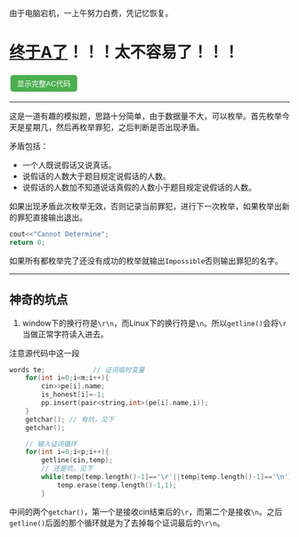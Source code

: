 由于电脑宕机，一上午努力白费，凭记忆恢复。
<style>
    button {
        background-color: #4CAF50; /* 背景色 */
        border: none; /* 边框大小 */
        color: white; /* 文字颜色 */
        padding: 5px 10px; /* 内边距 */
        text-align: center; /* 文字居中 */
        text-decoration: none; /* 文字下划线 */
        display: inline-block; /* 显示方式 */
        font-size: 13px; /* 字体大小 */
        margin: 4px 2px; /* 外边距 */
        cursor: pointer; /* 鼠标指针样式 */
        width: 120px; /* 设置按钮宽度为100像素 */
        height: 30px;
        border-radius: 5px;
    }
</style>
<script>
    function a(){
        if(document.getElementById("code").style.display=="none"){
            document.getElementById("code").style.display="flex";
            document.getElementById("aa").style.display="flex";
            document.getElementById("btn").innerHTML="隐藏完整AC代码";
        }
        else{
            document.getElementById("code").style.display="none";
            document.getElementById("aa").style.display="none";
            document.getElementById("btn").innerHTML="显示完整AC代码";
        }
    }
</script>
 
# [终于A了](https://www.luogu.com.cn/record/150892853)！！！太不容易了！！！

<button type="button" id="btn" onclick="a()">显示完整AC代码</button>
<div id="code" style="display:none">
<div class="language-c++ highlighter-rouge"><div class="highlight"><pre class="highlight"><code><span class="cp">#include</span><span class="cpf">&lt;iostream&gt;</span><span class="cp">
#include</span><span class="cpf">&lt;string&gt;</span><span class="cp">
#include</span><span class="cpf">&lt;cstring&gt;</span><span class="cp">
#include</span><span class="cpf">&lt;algorithm&gt;</span><span class="cp">
#include</span><span class="cpf">&lt;cstdio&gt;</span><span class="cp">
#include</span><span class="cpf">&lt;cmath&gt;</span><span class="cp">
#include</span><span class="cpf">&lt;vector&gt;</span><span class="cp">
#include</span><span class="cpf">&lt;map&gt;</span><span class="cp">
</span><span class="k">using</span> <span class="k">namespace</span> <span class="n">std</span><span class="p">;</span>

<span class="c1">// 用来存证词的结构体</span>
<span class="cm">/*
证词种类：
    1.I am guilty.
    2.I am not guilty.
    3.XXX is guilty.
    4.XXX is not guilty.
    5.Today is XXX.
*/</span>
<span class="k">struct</span> <span class="nc">words</span><span class="p">{</span>
	<span class="n">string</span> <span class="n">w</span><span class="p">;</span>   <span class="c1">// 证词中的可变文字，如“XXX is guilty.”中的XXX</span>
	<span class="kt">int</span> <span class="n">is_true</span> <span class="c1">// 证词真假</span>
    <span class="kt">int</span> <span class="n">type</span><span class="p">;</span>   <span class="c1">// 证词种类</span>
<span class="p">};</span>

<span class="c1">// 用来存人的结构体</span>
<span class="k">struct</span> <span class="nc">people</span><span class="p">{</span>
	<span class="n">string</span> <span class="n">name</span><span class="p">;</span>
	<span class="n">vector</span><span class="o">&lt;</span><span class="n">words</span><span class="o">&gt;</span> <span class="n">hw</span><span class="p">;</span>
<span class="p">};</span>

<span class="n">map</span><span class="o">&lt;</span><span class="n">string</span><span class="p">,</span><span class="kt">int</span><span class="o">&gt;</span> <span class="n">pp</span><span class="p">;</span>   <span class="c1">// 人与索引的对应</span>
<span class="n">map</span><span class="o">&lt;</span><span class="n">string</span><span class="p">,</span><span class="kt">int</span><span class="o">&gt;</span> <span class="n">week</span><span class="p">;</span> <span class="c1">// 星期与索引的对应</span>
<span class="n">string</span> <span class="n">weeks</span><span class="p">[</span><span class="mi">7</span><span class="p">]</span><span class="o">=</span><span class="p">{</span>     <span class="c1">// 索引与星期的对应（包含.是因为后面懒得去了）</span>
	<span class="s">"Monday."</span><span class="p">,</span>
    <span class="s">"Tuesday."</span><span class="p">,</span>
    <span class="s">"Wednesday."</span><span class="p">,</span>
    <span class="s">"Thursday."</span><span class="p">,</span>
    <span class="s">"Friday."</span><span class="p">,</span>
    <span class="s">"Saturday."</span><span class="p">,</span>
    <span class="s">"Sunday."</span>
<span class="p">};</span>

<span class="kt">void</span> <span class="n">init_week</span><span class="p">(){</span>
	<span class="n">week</span><span class="p">.</span><span class="n">insert</span><span class="p">(</span><span class="n">pair</span><span class="o">&lt;</span><span class="n">string</span><span class="p">,</span><span class="kt">int</span><span class="o">&gt;</span><span class="p">(</span><span class="s">"Monday"</span><span class="p">,</span><span class="mi">1</span><span class="p">));</span>
	<span class="n">week</span><span class="p">.</span><span class="n">insert</span><span class="p">(</span><span class="n">pair</span><span class="o">&lt;</span><span class="n">string</span><span class="p">,</span><span class="kt">int</span><span class="o">&gt;</span><span class="p">(</span><span class="s">"Tuesday"</span><span class="p">,</span><span class="mi">2</span><span class="p">));</span>
	<span class="n">week</span><span class="p">.</span><span class="n">insert</span><span class="p">(</span><span class="n">pair</span><span class="o">&lt;</span><span class="n">string</span><span class="p">,</span><span class="kt">int</span><span class="o">&gt;</span><span class="p">(</span><span class="s">"Wednesday"</span><span class="p">,</span><span class="mi">3</span><span class="p">));</span>
	<span class="n">week</span><span class="p">.</span><span class="n">insert</span><span class="p">(</span><span class="n">pair</span><span class="o">&lt;</span><span class="n">string</span><span class="p">,</span><span class="kt">int</span><span class="o">&gt;</span><span class="p">(</span><span class="s">"Thursday"</span><span class="p">,</span><span class="mi">4</span><span class="p">));</span>
	<span class="n">week</span><span class="p">.</span><span class="n">insert</span><span class="p">(</span><span class="n">pair</span><span class="o">&lt;</span><span class="n">string</span><span class="p">,</span><span class="kt">int</span><span class="o">&gt;</span><span class="p">(</span><span class="s">"Friday"</span><span class="p">,</span><span class="mi">5</span><span class="p">));</span>
	<span class="n">week</span><span class="p">.</span><span class="n">insert</span><span class="p">(</span><span class="n">pair</span><span class="o">&lt;</span><span class="n">string</span><span class="p">,</span><span class="kt">int</span><span class="o">&gt;</span><span class="p">(</span><span class="s">"Saturday"</span><span class="p">,</span><span class="mi">6</span><span class="p">));</span>
	<span class="n">week</span><span class="p">.</span><span class="n">insert</span><span class="p">(</span><span class="n">pair</span><span class="o">&lt;</span><span class="n">string</span><span class="p">,</span><span class="kt">int</span><span class="o">&gt;</span><span class="p">(</span><span class="s">"Sunday"</span><span class="p">,</span><span class="mi">7</span><span class="p">));</span>	
<span class="p">}</span>

<span class="kt">int</span> <span class="n">ans</span><span class="o">=-</span><span class="mi">1</span><span class="p">;</span> <span class="c1">// 储存罪犯答案</span>
<span class="kt">int</span> <span class="n">main</span><span class="p">(){</span>
	<span class="kt">int</span> <span class="n">m</span><span class="p">,</span><span class="n">n</span><span class="p">,</span><span class="n">p</span><span class="p">,</span><span class="n">flag</span><span class="p">,</span><span class="n">falut_num</span><span class="p">,</span><span class="n">uk</span><span class="o">=</span><span class="mi">0</span><span class="p">;</span>
	<span class="n">init_week</span><span class="p">();</span>
	<span class="n">string</span> <span class="n">temp</span><span class="p">,</span><span class="n">nn</span><span class="p">,</span><span class="n">sp</span><span class="p">;</span>
	<span class="n">cin</span><span class="o">&gt;&gt;</span><span class="n">m</span><span class="o">&gt;&gt;</span><span class="n">n</span><span class="o">&gt;&gt;</span><span class="n">p</span><span class="p">;</span>
	<span class="n">people</span> <span class="n">pe</span><span class="p">[</span><span class="n">m</span><span class="o">+</span><span class="mi">10</span><span class="p">];</span>
	<span class="kt">int</span> <span class="n">is_honest</span><span class="p">[</span><span class="n">m</span><span class="o">+</span><span class="mi">10</span><span class="p">];</span> <span class="c1">// 储存该人是否说真话。-1为不确定</span>
	<span class="k">for</span><span class="p">(</span><span class="kt">int</span> <span class="n">i</span><span class="o">=</span><span class="mi">0</span><span class="p">;</span><span class="n">i</span><span class="o">&lt;</span><span class="n">m</span><span class="o">+</span><span class="mi">10</span><span class="p">;</span><span class="n">i</span><span class="o">++</span><span class="p">){</span>
		<span class="n">is_honest</span><span class="p">[</span><span class="n">i</span><span class="p">]</span><span class="o">=-</span><span class="mi">1</span><span class="p">;</span>
	<span class="p">}</span>

	<span class="n">words</span> <span class="n">te</span><span class="p">;</span>            <span class="c1">// 证词临时变量</span>
	<span class="k">for</span><span class="p">(</span><span class="kt">int</span> <span class="n">i</span><span class="o">=</span><span class="mi">0</span><span class="p">;</span><span class="n">i</span><span class="o">&lt;</span><span class="n">m</span><span class="p">;</span><span class="n">i</span><span class="o">++</span><span class="p">){</span>
		<span class="n">cin</span><span class="o">&gt;&gt;</span><span class="n">pe</span><span class="p">[</span><span class="n">i</span><span class="p">].</span><span class="n">name</span><span class="p">;</span>
		<span class="n">is_honest</span><span class="p">[</span><span class="n">i</span><span class="p">]</span><span class="o">=-</span><span class="mi">1</span><span class="p">;</span>
		<span class="n">pp</span><span class="p">.</span><span class="n">insert</span><span class="p">(</span><span class="n">pair</span><span class="o">&lt;</span><span class="n">string</span><span class="p">,</span><span class="kt">int</span><span class="o">&gt;</span><span class="p">(</span><span class="n">pe</span><span class="p">[</span><span class="n">i</span><span class="p">].</span><span class="n">name</span><span class="p">,</span><span class="n">i</span><span class="p">));</span>
	<span class="p">}</span>
	<span class="n">getchar</span><span class="p">();</span> <span class="c1">// 有坑，见下</span>
	<span class="n">getchar</span><span class="p">();</span>

    <span class="c1">// 输入证词循环</span>
	<span class="k">for</span><span class="p">(</span><span class="kt">int</span> <span class="n">i</span><span class="o">=</span><span class="mi">0</span><span class="p">;</span><span class="n">i</span><span class="o">&lt;</span><span class="n">p</span><span class="p">;</span><span class="n">i</span><span class="o">++</span><span class="p">){</span>
		<span class="n">getline</span><span class="p">(</span><span class="n">cin</span><span class="p">,</span><span class="n">temp</span><span class="p">);</span>
        <span class="c1">// 还是坑，见下</span>
		<span class="k">while</span><span class="p">(</span><span class="n">temp</span><span class="p">[</span><span class="n">temp</span><span class="p">.</span><span class="n">length</span><span class="p">()</span><span class="o">-</span><span class="mi">1</span><span class="p">]</span><span class="o">==</span><span class="sc">'\r'</span><span class="o">||</span><span class="n">temp</span><span class="p">[</span><span class="n">temp</span><span class="p">.</span><span class="n">length</span><span class="p">()</span><span class="o">-</span><span class="mi">1</span><span class="p">]</span><span class="o">==</span><span class="sc">'\n'</span><span class="p">){</span>
    		<span class="n">temp</span><span class="p">.</span><span class="n">erase</span><span class="p">(</span><span class="n">temp</span><span class="p">.</span><span class="n">length</span><span class="p">()</span><span class="o">-</span><span class="mi">1</span><span class="p">,</span><span class="mi">1</span><span class="p">);</span>
		<span class="p">}</span>

		<span class="n">nn</span><span class="o">=</span><span class="n">temp</span><span class="p">.</span><span class="n">substr</span><span class="p">(</span><span class="mi">0</span><span class="p">,</span><span class="n">temp</span><span class="p">.</span><span class="n">find</span><span class="p">(</span><span class="sc">' '</span><span class="p">)</span><span class="o">-</span><span class="mi">1</span><span class="p">);</span>                            <span class="c1">// nn为说该证词的人</span>
		<span class="n">te</span><span class="p">.</span><span class="n">is_true</span><span class="o">=-</span><span class="mi">1</span><span class="p">;</span>
		<span class="n">sp</span><span class="o">=</span><span class="n">temp</span><span class="p">.</span><span class="n">substr</span><span class="p">(</span><span class="n">temp</span><span class="p">.</span><span class="n">find</span><span class="p">(</span><span class="sc">' '</span><span class="p">)</span><span class="o">+</span><span class="mi">1</span><span class="p">,</span><span class="n">temp</span><span class="p">.</span><span class="n">length</span><span class="p">()</span><span class="o">-</span><span class="n">temp</span><span class="p">.</span><span class="n">find</span><span class="p">(</span><span class="sc">' '</span><span class="p">));</span> <span class="c1">// 证词内容</span>
		<span class="k">if</span><span class="p">(</span><span class="n">sp</span><span class="o">==</span><span class="s">"I am guilty."</span><span class="p">){</span>
			<span class="n">te</span><span class="p">.</span><span class="n">w</span><span class="o">=</span><span class="n">sp</span><span class="p">;</span> <span class="c1">// 其实type为1或2时string w没用</span>
			<span class="n">te</span><span class="p">.</span><span class="n">type</span><span class="o">=</span><span class="mi">1</span><span class="p">;</span>
			<span class="n">pe</span><span class="p">[</span><span class="n">pp</span><span class="p">[</span><span class="n">nn</span><span class="p">]].</span><span class="n">hw</span><span class="p">.</span><span class="n">push_back</span><span class="p">(</span><span class="n">te</span><span class="p">);</span>
		<span class="p">}</span>
		<span class="k">else</span> <span class="k">if</span><span class="p">(</span><span class="n">sp</span><span class="o">==</span><span class="s">"I am not guilty."</span><span class="p">){</span>
			<span class="n">te</span><span class="p">.</span><span class="n">w</span><span class="o">=</span><span class="n">sp</span><span class="p">;</span>
			<span class="n">te</span><span class="p">.</span><span class="n">type</span><span class="o">=</span><span class="mi">2</span><span class="p">;</span>
			<span class="n">pe</span><span class="p">[</span><span class="n">pp</span><span class="p">[</span><span class="n">nn</span><span class="p">]].</span><span class="n">hw</span><span class="p">.</span><span class="n">push_back</span><span class="p">(</span><span class="n">te</span><span class="p">);</span>
		<span class="p">}</span>
		<span class="k">else</span><span class="p">{</span>
			<span class="k">if</span><span class="p">(</span><span class="n">sp</span><span class="p">.</span><span class="n">find</span><span class="p">(</span><span class="s">" is guilty."</span><span class="p">)</span><span class="o">!=-</span><span class="mi">1</span><span class="p">){</span>
				<span class="n">te</span><span class="p">.</span><span class="n">w</span><span class="o">=</span><span class="n">sp</span><span class="p">.</span><span class="n">substr</span><span class="p">(</span><span class="mi">0</span><span class="p">,</span><span class="n">sp</span><span class="p">.</span><span class="n">length</span><span class="p">()</span><span class="o">-</span><span class="mi">11</span><span class="p">);</span>
				<span class="n">te</span><span class="p">.</span><span class="n">type</span><span class="o">=</span><span class="mi">3</span><span class="p">;</span>
				<span class="n">pe</span><span class="p">[</span><span class="n">pp</span><span class="p">[</span><span class="n">nn</span><span class="p">]].</span><span class="n">hw</span><span class="p">.</span><span class="n">push_back</span><span class="p">(</span><span class="n">te</span><span class="p">);</span>
			<span class="p">}</span>
			<span class="k">else</span> <span class="k">if</span><span class="p">(</span><span class="n">sp</span><span class="p">.</span><span class="n">find</span><span class="p">(</span><span class="s">" is not guilty."</span><span class="p">)</span><span class="o">!=-</span><span class="mi">1</span><span class="p">){</span>
				<span class="n">te</span><span class="p">.</span><span class="n">w</span><span class="o">=</span><span class="n">sp</span><span class="p">.</span><span class="n">substr</span><span class="p">(</span><span class="mi">0</span><span class="p">,</span><span class="n">sp</span><span class="p">.</span><span class="n">length</span><span class="p">()</span><span class="o">-</span><span class="mi">15</span><span class="p">);</span>
				<span class="n">te</span><span class="p">.</span><span class="n">type</span><span class="o">=</span><span class="mi">4</span><span class="p">;</span>
				<span class="n">pe</span><span class="p">[</span><span class="n">pp</span><span class="p">[</span><span class="n">nn</span><span class="p">]].</span><span class="n">hw</span><span class="p">.</span><span class="n">push_back</span><span class="p">(</span><span class="n">te</span><span class="p">);</span>
			<span class="p">}</span>
			<span class="k">else</span> <span class="k">if</span><span class="p">(</span><span class="n">sp</span><span class="p">.</span><span class="n">find</span><span class="p">(</span><span class="s">"Today is "</span><span class="p">)</span><span class="o">!=-</span><span class="mi">1</span><span class="p">){</span>
				<span class="n">te</span><span class="p">.</span><span class="n">w</span><span class="o">=</span><span class="n">sp</span><span class="p">.</span><span class="n">substr</span><span class="p">(</span><span class="mi">9</span><span class="p">,</span><span class="n">sp</span><span class="p">.</span><span class="n">length</span><span class="p">()</span><span class="o">-</span><span class="mi">1</span><span class="p">);</span>
				<span class="n">te</span><span class="p">.</span><span class="n">type</span><span class="o">=</span><span class="mi">5</span><span class="p">;</span>
				<span class="n">pe</span><span class="p">[</span><span class="n">pp</span><span class="p">[</span><span class="n">nn</span><span class="p">]].</span><span class="n">hw</span><span class="p">.</span><span class="n">push_back</span><span class="p">(</span><span class="n">te</span><span class="p">);</span>
			<span class="p">}</span>
		<span class="p">}</span>	
	<span class="p">}</span>
	
	
    <span class="c1">// 枚举开始</span>
	<span class="k">for</span><span class="p">(</span><span class="kt">int</span> <span class="n">today</span><span class="o">=</span><span class="mi">0</span><span class="p">;</span><span class="n">today</span><span class="o">&lt;</span><span class="mi">7</span><span class="p">;</span><span class="n">today</span><span class="o">++</span><span class="p">){</span>
		<span class="k">for</span><span class="p">(</span><span class="kt">int</span> <span class="n">gu</span><span class="o">=</span><span class="mi">0</span><span class="p">;</span><span class="n">gu</span><span class="o">&lt;</span><span class="n">m</span><span class="p">;</span><span class="n">gu</span><span class="o">++</span><span class="p">){</span>

			<span class="n">falut_num</span><span class="o">=</span><span class="mi">0</span><span class="p">;</span> <span class="c1">// 初始化说假话的人数为0</span>
			<span class="n">uk</span><span class="o">=</span><span class="mi">0</span><span class="p">;</span>        <span class="c1">// 初始化未知的人数为0</span>
            <span class="c1">// 初始化每个人的真假</span>
			<span class="k">for</span><span class="p">(</span><span class="kt">int</span> <span class="n">i</span><span class="o">=</span><span class="mi">0</span><span class="p">;</span><span class="n">i</span><span class="o">&lt;</span><span class="n">m</span><span class="o">+</span><span class="mi">10</span><span class="p">;</span><span class="n">i</span><span class="o">++</span><span class="p">){</span>
				<span class="n">is_honest</span><span class="p">[</span><span class="n">i</span><span class="p">]</span><span class="o">=-</span><span class="mi">1</span><span class="p">;</span>
			<span class="p">}</span>

            <span class="c1">// 给每个证言表真假</span>
			<span class="k">for</span><span class="p">(</span><span class="kt">int</span> <span class="n">i</span><span class="o">=</span><span class="mi">0</span><span class="p">;</span><span class="n">i</span><span class="o">&lt;</span><span class="n">m</span><span class="p">;</span><span class="n">i</span><span class="o">++</span><span class="p">){</span>
				<span class="k">for</span><span class="p">(</span><span class="kt">int</span> <span class="n">j</span><span class="o">=</span><span class="mi">0</span><span class="p">;</span><span class="n">j</span><span class="o">&lt;</span><span class="n">pe</span><span class="p">[</span><span class="n">i</span><span class="p">].</span><span class="n">hw</span><span class="p">.</span><span class="n">size</span><span class="p">();</span><span class="n">j</span><span class="o">++</span><span class="p">){</span>
					<span class="k">if</span><span class="p">(</span><span class="n">pe</span><span class="p">[</span><span class="n">i</span><span class="p">].</span><span class="n">hw</span><span class="p">[</span><span class="n">j</span><span class="p">].</span><span class="n">type</span><span class="o">==</span><span class="mi">1</span><span class="p">){</span>
						<span class="k">if</span><span class="p">(</span><span class="n">i</span><span class="o">==</span><span class="n">gu</span><span class="p">){</span>
							<span class="n">pe</span><span class="p">[</span><span class="n">i</span><span class="p">].</span><span class="n">hw</span><span class="p">[</span><span class="n">j</span><span class="p">].</span><span class="n">is_true</span><span class="o">=</span><span class="mi">1</span><span class="p">;</span>
						<span class="p">}</span>
						<span class="k">else</span><span class="p">{</span>
							<span class="n">pe</span><span class="p">[</span><span class="n">i</span><span class="p">].</span><span class="n">hw</span><span class="p">[</span><span class="n">j</span><span class="p">].</span><span class="n">is_true</span><span class="o">=</span><span class="mi">0</span><span class="p">;</span>
						<span class="p">}</span>
					<span class="p">}</span>
					<span class="k">else</span> <span class="k">if</span><span class="p">(</span><span class="n">pe</span><span class="p">[</span><span class="n">i</span><span class="p">].</span><span class="n">hw</span><span class="p">[</span><span class="n">j</span><span class="p">].</span><span class="n">type</span><span class="o">==</span><span class="mi">2</span><span class="p">){</span>
						<span class="k">if</span><span class="p">(</span><span class="n">i</span><span class="o">==</span><span class="n">gu</span><span class="p">){</span>
							<span class="n">pe</span><span class="p">[</span><span class="n">i</span><span class="p">].</span><span class="n">hw</span><span class="p">[</span><span class="n">j</span><span class="p">].</span><span class="n">is_true</span><span class="o">=</span><span class="mi">0</span><span class="p">;</span>
						<span class="p">}</span>
						<span class="k">else</span><span class="p">{</span>
							<span class="n">pe</span><span class="p">[</span><span class="n">i</span><span class="p">].</span><span class="n">hw</span><span class="p">[</span><span class="n">j</span><span class="p">].</span><span class="n">is_true</span><span class="o">=</span><span class="mi">1</span><span class="p">;</span>
						<span class="p">}</span>
					<span class="p">}</span>
					<span class="k">else</span> <span class="k">if</span><span class="p">(</span><span class="n">pe</span><span class="p">[</span><span class="n">i</span><span class="p">].</span><span class="n">hw</span><span class="p">[</span><span class="n">j</span><span class="p">].</span><span class="n">type</span><span class="o">==</span><span class="mi">3</span><span class="p">){</span>
						<span class="k">if</span><span class="p">(</span><span class="n">pp</span><span class="p">[</span><span class="n">pe</span><span class="p">[</span><span class="n">i</span><span class="p">].</span><span class="n">hw</span><span class="p">[</span><span class="n">j</span><span class="p">].</span><span class="n">w</span><span class="p">]</span><span class="o">==</span><span class="n">gu</span><span class="p">){</span>
							<span class="n">pe</span><span class="p">[</span><span class="n">i</span><span class="p">].</span><span class="n">hw</span><span class="p">[</span><span class="n">j</span><span class="p">].</span><span class="n">is_true</span><span class="o">=</span><span class="mi">1</span><span class="p">;</span>
						<span class="p">}</span>
						<span class="k">else</span><span class="p">{</span>
							<span class="n">pe</span><span class="p">[</span><span class="n">i</span><span class="p">].</span><span class="n">hw</span><span class="p">[</span><span class="n">j</span><span class="p">].</span><span class="n">is_true</span><span class="o">=</span><span class="mi">0</span><span class="p">;</span>
						<span class="p">}</span>
					<span class="p">}</span>
					<span class="k">else</span> <span class="k">if</span><span class="p">(</span><span class="n">pe</span><span class="p">[</span><span class="n">i</span><span class="p">].</span><span class="n">hw</span><span class="p">[</span><span class="n">j</span><span class="p">].</span><span class="n">type</span><span class="o">==</span><span class="mi">4</span><span class="p">){</span>
						<span class="k">if</span><span class="p">(</span><span class="n">pp</span><span class="p">[</span><span class="n">pe</span><span class="p">[</span><span class="n">i</span><span class="p">].</span><span class="n">hw</span><span class="p">[</span><span class="n">j</span><span class="p">].</span><span class="n">w</span><span class="p">]</span><span class="o">==</span><span class="n">gu</span><span class="p">){</span>
							<span class="n">pe</span><span class="p">[</span><span class="n">i</span><span class="p">].</span><span class="n">hw</span><span class="p">[</span><span class="n">j</span><span class="p">].</span><span class="n">is_true</span><span class="o">=</span><span class="mi">0</span><span class="p">;</span>
						<span class="p">}</span>
						<span class="k">else</span><span class="p">{</span>
							<span class="n">pe</span><span class="p">[</span><span class="n">i</span><span class="p">].</span><span class="n">hw</span><span class="p">[</span><span class="n">j</span><span class="p">].</span><span class="n">is_true</span><span class="o">=</span><span class="mi">1</span><span class="p">;</span>
						<span class="p">}</span>
					<span class="p">}</span>
					<span class="k">else</span> <span class="k">if</span><span class="p">(</span><span class="n">pe</span><span class="p">[</span><span class="n">i</span><span class="p">].</span><span class="n">hw</span><span class="p">[</span><span class="n">j</span><span class="p">].</span><span class="n">type</span><span class="o">==</span><span class="mi">5</span><span class="p">){</span>
						<span class="k">if</span><span class="p">(</span><span class="n">pe</span><span class="p">[</span><span class="n">i</span><span class="p">].</span><span class="n">hw</span><span class="p">[</span><span class="n">j</span><span class="p">].</span><span class="n">w</span><span class="o">==</span><span class="n">weeks</span><span class="p">[</span><span class="n">today</span><span class="p">]){</span>
							<span class="n">pe</span><span class="p">[</span><span class="n">i</span><span class="p">].</span><span class="n">hw</span><span class="p">[</span><span class="n">j</span><span class="p">].</span><span class="n">is_true</span><span class="o">=</span><span class="mi">1</span><span class="p">;</span>
						<span class="p">}</span>
						<span class="k">else</span><span class="p">{</span>
							<span class="n">pe</span><span class="p">[</span><span class="n">i</span><span class="p">].</span><span class="n">hw</span><span class="p">[</span><span class="n">j</span><span class="p">].</span><span class="n">is_true</span><span class="o">=</span><span class="mi">0</span><span class="p">;</span>
						<span class="p">}</span>
					<span class="p">}</span>
					
				<span class="p">}</span>
				
			<span class="p">}</span>
			

            <span class="c1">// 判断枚举是否有效</span>
			<span class="k">for</span><span class="p">(</span><span class="kt">int</span> <span class="n">i</span><span class="o">=</span><span class="mi">0</span><span class="p">;</span><span class="n">i</span><span class="o">&lt;</span><span class="n">m</span><span class="p">;</span><span class="n">i</span><span class="o">++</span><span class="p">){</span>
				<span class="n">flag</span><span class="o">=</span><span class="mi">0</span><span class="p">;</span> <span class="c1">// flag为1，此次枚举无效</span>
				<span class="k">if</span><span class="p">(</span><span class="n">pe</span><span class="p">[</span><span class="n">i</span><span class="p">].</span><span class="n">hw</span><span class="p">.</span><span class="n">size</span><span class="p">()</span><span class="o">==</span><span class="mi">0</span><span class="p">){</span>
					<span class="n">uk</span><span class="o">++</span><span class="p">;</span>
				<span class="p">}</span>
				<span class="k">else</span><span class="p">{</span>
					<span class="k">for</span><span class="p">(</span><span class="kt">int</span> <span class="n">j</span><span class="o">=</span><span class="mi">0</span><span class="p">;</span><span class="n">j</span><span class="o">&lt;</span><span class="n">pe</span><span class="p">[</span><span class="n">i</span><span class="p">].</span><span class="n">hw</span><span class="p">.</span><span class="n">size</span><span class="p">();</span><span class="n">j</span><span class="o">++</span><span class="p">){</span>
						
						<span class="k">if</span><span class="p">(</span><span class="n">is_honest</span><span class="p">[</span><span class="n">i</span><span class="p">]</span><span class="o">==-</span><span class="mi">1</span><span class="p">){</span>
							<span class="n">is_honest</span><span class="p">[</span><span class="n">i</span><span class="p">]</span><span class="o">=</span><span class="n">pe</span><span class="p">[</span><span class="n">i</span><span class="p">].</span><span class="n">hw</span><span class="p">[</span><span class="n">j</span><span class="p">].</span><span class="n">is_true</span><span class="p">;</span>
							<span class="k">if</span><span class="p">(</span><span class="n">pe</span><span class="p">[</span><span class="n">i</span><span class="p">].</span><span class="n">hw</span><span class="p">[</span><span class="n">j</span><span class="p">].</span><span class="n">is_true</span><span class="o">==</span><span class="mi">0</span><span class="p">){</span>
								<span class="n">falut_num</span><span class="o">++</span><span class="p">;</span>
								<span class="k">if</span><span class="p">(</span><span class="n">falut_num</span><span class="o">&gt;</span><span class="n">n</span><span class="p">){</span>
									<span class="n">flag</span><span class="o">=</span><span class="mi">1</span><span class="p">;</span>
									<span class="k">break</span><span class="p">;</span>
								<span class="p">}</span>
							<span class="p">}</span>
						<span class="p">}</span>
						<span class="k">else</span><span class="p">{</span>
							<span class="k">if</span><span class="p">(</span><span class="n">is_honest</span><span class="p">[</span><span class="n">i</span><span class="p">]</span><span class="o">!=</span><span class="n">pe</span><span class="p">[</span><span class="n">i</span><span class="p">].</span><span class="n">hw</span><span class="p">[</span><span class="n">j</span><span class="p">].</span><span class="n">is_true</span><span class="p">){</span>
								<span class="n">flag</span><span class="o">=</span><span class="mi">1</span><span class="p">;</span>
								<span class="k">break</span><span class="p">;</span>
							<span class="p">}</span>
						<span class="p">}</span>
						
					<span class="p">}</span>
					<span class="k">if</span><span class="p">(</span><span class="n">flag</span><span class="p">){</span>
						<span class="k">break</span><span class="p">;</span>
					<span class="p">}</span>
				<span class="p">}</span>
				
			<span class="p">}</span>
			
			<span class="k">if</span><span class="p">(</span><span class="n">n</span><span class="o">&gt;</span><span class="n">falut_num</span><span class="o">+</span><span class="n">uk</span><span class="p">){</span>
				<span class="n">flag</span><span class="o">=</span><span class="mi">1</span><span class="p">;</span>
			<span class="p">}</span>
			<span class="k">if</span><span class="p">(</span><span class="n">flag</span><span class="o">==</span><span class="mi">0</span><span class="p">){</span>
				<span class="k">if</span><span class="p">(</span><span class="n">ans</span><span class="o">!=-</span><span class="mi">1</span><span class="o">&amp;&amp;</span><span class="n">ans</span><span class="o">!=</span><span class="n">gu</span><span class="p">){</span>
					<span class="n">cout</span><span class="o">&lt;&lt;</span><span class="s">"Cannot Determine"</span><span class="p">;</span>
					<span class="k">return</span> <span class="mi">0</span><span class="p">;</span>
				<span class="p">}</span>
				
				<span class="n">ans</span><span class="o">=</span><span class="n">gu</span><span class="p">;</span>
			<span class="p">}</span>
			<span class="n">uk</span><span class="o">=</span><span class="mi">0</span><span class="p">;</span>
			<span class="n">flag</span><span class="o">=</span><span class="mi">0</span><span class="p">;</span>
		<span class="p">}</span>
	<span class="p">}</span>
	<span class="k">if</span><span class="p">(</span><span class="n">ans</span><span class="o">!=-</span><span class="mi">1</span><span class="p">){</span>
		<span class="n">cout</span><span class="o">&lt;&lt;</span><span class="n">pe</span><span class="p">[</span><span class="n">ans</span><span class="p">].</span><span class="n">name</span><span class="p">;</span>
	<span class="p">}</span>
	<span class="k">else</span><span class="p">{</span>
		<span class="n">cout</span><span class="o">&lt;&lt;</span><span class="s">"Impossible"</span><span class="p">;</span>
	<span class="p">}</span>

<span class="p">}</span>
</code></pre></div></div>
</div>
<div id="aa" style="display:none">
<a onclick="a()">收起</a>
</div>


***
这是一道有趣的模拟题，思路十分简单，由于数据量不大，可以枚举。首先枚举今天是星期几，然后再枚举罪犯，之后判断是否出现矛盾。

矛盾包括：
- 一个人既说假话又说真话。
- 说假话的人数大于题目规定说假话的人数。
- 说假话的人数加不知道说话真假的人数小于题目规定说假话的人数。

如果出现矛盾此次枚举无效，否则记录当前罪犯，进行下一次枚举，如果枚举出新的罪犯直接输出退出。
```c++
cout<<"Cannot Determine";
return 0;
```
如果所有都枚举完了还没有成功的枚举就输出`Impossible`否则输出罪犯的名字。
***
## 神奇的坑点
1. window下的换行符是`\r\n`，而Linux下的换行符是`\n`。所以`getline()`会将`\r`当做正常字符读入进去。

注意源代码中这一段
```c++
words te;            // 证词临时变量
	for(int i=0;i<m;i++){
		cin>>pe[i].name;
		is_honest[i]=-1;
		pp.insert(pair<string,int>(pe[i].name,i));
	}
	getchar(); // 有坑，见下
	getchar();

    // 输入证词循环
	for(int i=0;i<p;i++){
		getline(cin,temp);
        // 还是坑，见下
		while(temp[temp.length()-1]=='\r'||temp[temp.length()-1]=='\n'){
    		temp.erase(temp.length()-1,1);
		}
```
中间的两个`getchar()`，第一个是接收cin结束后的`\r`，而第二个是接收`\n`。之后`getline()`后面的那个循环就是为了去掉每个证词最后的`\r\n`。

